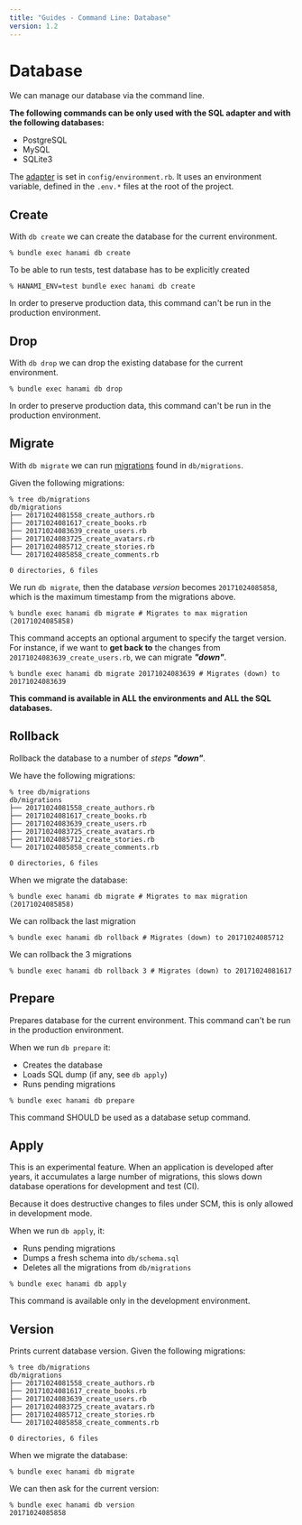 ```yaml
---
title: "Guides - Command Line: Database"
version: 1.2
---
```


# Database

We can manage our database via the command line.

**The following commands can be only used with the SQL adapter and with the following databases:**

  * PostgreSQL
  * MySQL
  * SQLite3

The [adapter](/guides/1.2/models/overview) is set in `config/environment.rb`.
It uses an environment variable, defined in the `.env.*` files at the root of the project.

## Create

With `db create` we can create the database for the current environment.

```shell
% bundle exec hanami db create
```

To be able to run tests, test database has to be explicitly created

```shell
% HANAMI_ENV=test bundle exec hanami db create
```

In order to preserve production data, this command can't be run in the production environment.

## Drop

With `db drop` we can drop the existing database for the current environment.

```shell
% bundle exec hanami db drop
```

In order to preserve production data, this command can't be run in the production environment.

## Migrate

With `db migrate` we can run [migrations](/guides/1.2/migrations/overview) found in `db/migrations`.

Given the following migrations:

```shell
% tree db/migrations
db/migrations
├── 20171024081558_create_authors.rb
├── 20171024081617_create_books.rb
├── 20171024083639_create_users.rb
├── 20171024083725_create_avatars.rb
├── 20171024085712_create_stories.rb
└── 20171024085858_create_comments.rb

0 directories, 6 files
```

We run `db migrate`, then the database _version_ becomes `20171024085858`, which is the maximum timestamp from the migrations above.

```shell
% bundle exec hanami db migrate # Migrates to max migration (20171024085858)
```

This command accepts an optional argument to specify the target version.
For instance, if we want to **get back to** the changes from `20171024083639_create_users.rb`, we can migrate _**"down"**_.

```shell
% bundle exec hanami db migrate 20171024083639 # Migrates (down) to 20171024083639
```

**This command is available in ALL the environments and ALL the SQL databases.**

## Rollback

Rollback the database to a number of _steps_ _**"down"**_.

We have the following migrations:

```shell
% tree db/migrations
db/migrations
├── 20171024081558_create_authors.rb
├── 20171024081617_create_books.rb
├── 20171024083639_create_users.rb
├── 20171024083725_create_avatars.rb
├── 20171024085712_create_stories.rb
└── 20171024085858_create_comments.rb

0 directories, 6 files
```

When we migrate the database:

```shell
% bundle exec hanami db migrate # Migrates to max migration (20171024085858)
```

We can rollback the last migration

```shell
% bundle exec hanami db rollback # Migrates (down) to 20171024085712
```

We can rollback the 3 migrations

```shell
% bundle exec hanami db rollback 3 # Migrates (down) to 20171024081617
```

## Prepare

Prepares database for the current environment. This command can't be run in the production environment.

When we run `db prepare` it:

  * Creates the database
  * Loads SQL dump (if any, see `db apply`)
  * Runs pending migrations

```shell
% bundle exec hanami db prepare
```

This command SHOULD be used as a database setup command.

## Apply

This is an experimental feature.
When an application is developed after years, it accumulates a large number of migrations, this slows down database operations for development and test (CI).

Because it does destructive changes to files under SCM, this is only allowed in development mode.

When we run `db apply`, it:

  * Runs pending migrations
  * Dumps a fresh schema into `db/schema.sql`
  * Deletes all the migrations from `db/migrations`

```shell
% bundle exec hanami db apply
```

This command is available only in the development environment.

## Version

Prints current database version. Given the following migrations:

```shell
% tree db/migrations
db/migrations
├── 20171024081558_create_authors.rb
├── 20171024081617_create_books.rb
├── 20171024083639_create_users.rb
├── 20171024083725_create_avatars.rb
├── 20171024085712_create_stories.rb
└── 20171024085858_create_comments.rb

0 directories, 6 files
```

When we migrate the database:

```shell
% bundle exec hanami db migrate
```

We can then ask for the current version:

```shell
% bundle exec hanami db version
20171024085858
```
